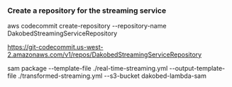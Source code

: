 
### Create a repository for the streaming service

aws codecommit create-repository --repository-name DakobedStreamingServiceRepository


https://git-codecommit.us-west-2.amazonaws.com/v1/repos/DakobedStreamingServiceRepository



sam package --template-file ./real-time-streaming.yml --output-template-file ./transformed-streaming.yml --s3-bucket dakobed-lambda-sam